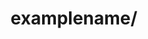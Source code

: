 ---
title: examplename/
slug: example
icon: 
description: Feel free to use this domain in educational literature.
offline: false
handshake: true
url: https://examplename/
docs: 
repo: https://github.com/neuenet/examplename
owner: https://twitter.com/neuenet
priority: 1
---